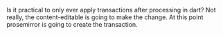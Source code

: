 
Is it practical to only ever apply transactions after processing in dart? Not really, the content-editable is going to make the change. At this point prosemirror is going to create the transaction.

